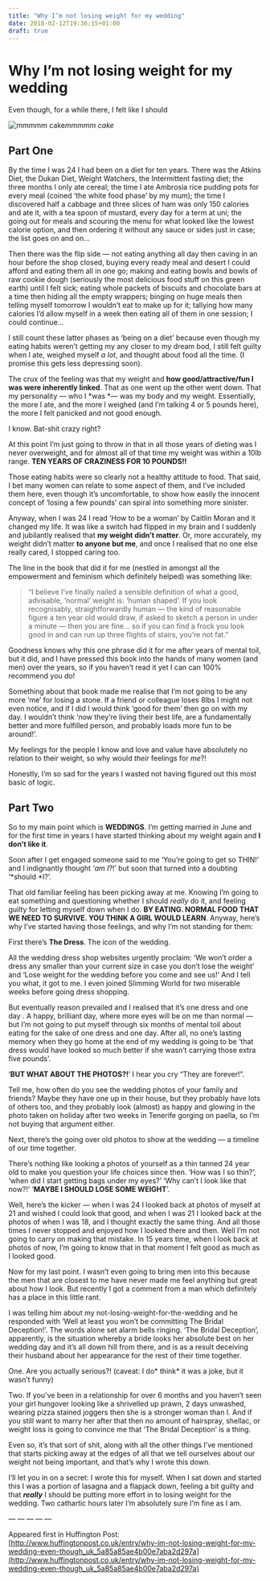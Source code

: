 ```yaml
---
title: "Why I’m not losing weight for my wedding"
date: 2018-02-12T19:36:15+01:00
draft: true
---
```


# Why I’m not losing weight for my wedding

Even though, for a while there, I felt like I should

![mmmmm cake](https://cdn-images-1.medium.com/max/2000/1*xKLdRtb-WRWcqiCK3eIpOw.jpeg)*mmmmm cake*

## Part One

By the time I was 24 I had been on a diet for ten years. There was the Atkins Diet, the Dukan Diet, Weight Watchers, the Intermittent fasting diet; the three months I only ate cereal; the time I ate Ambrosia rice pudding pots for every meal (coined ‘the white food phase’ by my mum); the time I discovered half a cabbage and three slices of ham was only 150 calories and ate it, with a tea spoon of mustard, every day for a term at uni; the going out for meals and scouring the menu for what looked like the lowest calorie option, and then ordering it without any sauce or sides just in case; the list goes on and on…

Then there was the flip side — not eating anything all day then caving in an hour before the shop closed, buying every ready meal and desert I could afford and eating them all in one go; making and eating bowls and bowls of raw cookie dough (seriously the most delicious food stuff on this green earth) until I felt sick; eating whole packets of biscuits and chocolate bars at a time then hiding all the empty wrappers; binging on huge meals then telling myself tomorrow I wouldn’t eat to make up for it; tallying how many calories I’d allow myself in a week then eating all of them in one session; I could continue…

I still count these latter phases as ‘being on a diet’ because even though my eating habits weren’t getting my any closer to my dream bod, I still felt guilty when I ate, weighed myself *a lot*, and thought about food all the time. (I promise this gets less depressing soon).

The crux of the feeling was that my weight and **how good/attractive/fun I was were inherently linked**. That as one went up the other went down. That my personality — who I *was *— was my body and my weight. Essentially, the more I ate, and the more I weighed (and I’m talking 4 or 5 pounds here), the more I felt panicked and not good enough.

I know. Bat-shit crazy right?

At this point I’m just going to throw in that in all those years of dieting was I never overweight, and for almost all of that time my weight was within a 10lb range. **TEN YEARS OF CRAZINESS FOR 10 POUNDS!!**

Those eating habits were so clearly not a healthy attitude to food. That said, I bet many women can relate to some aspect of them, and I’ve included them here, even though it’s uncomfortable, to show how easily the innocent concept of ‘losing a few pounds’ can spiral into something more sinister.

Anyway, when I was 24 I read ‘How to be a woman’ by Caitlin Moran and it changed my life. It was like a switch had flipped in my brain and I suddenly and jubilantly realised that **my weight didn’t matter**. Or, more accurately, my weight didn’t matter **to anyone but me**, and once I realised that no one else really cared, I stopped caring too.

The line in the book that did it for me (nestled in amongst all the empowerment and feminism which definitely helped) was something like:
> “I believe I’ve finally nailed a sensible definition of what a good, advisable, ‘normal’ weight is:
> ‘human shaped’.
> If you look recognisably, straightforwardly human — the kind of reasonable figure a ten year old would draw, if asked to sketch a person in under a minute — then you are fine… so if you can find a frock you look good in and can run up three flights of stairs, you’re not fat.”

Goodness knows why this one phrase did it for me after years of mental toil, but it did, and I have pressed this book into the hands of many women (and men) over the years, so if you haven’t read it yet I can can 100% recommend you do!

Something about that book made me realise that I’m not going to be any more ‘me’ for losing a stone. If a friend or colleague loses 8lbs I might not even notice, and if I did I would think ‘good for them’ then go on with my day. I wouldn’t think ‘now they’re living their best life, are a fundamentally better and more fulfilled person, and probably loads more fun to be around!’.

My feelings for the people I know and love and value have absolutely no relation to their weight, so why would *their* feelings for *me*?!

Honestly, I’m so sad for the years I wasted not having figured out this most basic of logic.

## Part Two

So to my main point which is **WEDDINGS**. I’m getting married in June and for the first time in years I have started thinking about my weight again and **I don’t like it**.

Soon after I get engaged someone said to me ‘You’re going to get so THIN!’ and I indignantly thought ‘*am I*?!’ but soon that turned into a doubting ‘*should *I?’.

That old familiar feeling has been picking away at me. Knowing I’m going to eat something and questioning whether I should *really* do it, and feeling guilty for letting myself down when I do. **BY EATING. NORMAL FOOD THAT WE NEED TO SURVIVE. YOU THINK A GIRL WOULD LEARN**. Anyway, here’s why I’ve started having those feelings, and why I’m not standing for them:

First there’s **The Dress**. The icon of the wedding.

All the wedding dress shop websites urgently proclaim: ‘We won’t order a dress any smaller than your current size in case you don’t lose the weight’ and ‘Lose weight for the wedding before you come and see us!’ And I tell you what, it got to me. I even joined Slimming World for two miserable weeks before going dress shopping.

But eventually reason prevailed and I realised that it’s one dress and one day . A happy, brilliant day, where more eyes will be on me than normal — but I’m not going to put myself through six months of mental toil about eating for the sake of one dress and one day. After all, no one’s lasting memory when they go home at the end of my wedding is going to be ‘that dress would have looked so much better if she wasn’t carrying those extra five pounds’.

‘**BUT WHAT ABOUT THE PHOTOS?!**’ I hear you cry “They are forever!”.

Tell me, how often do you see the wedding photos of your family and friends? Maybe they have one up in their house, but they probably have lots of others too, and they probably look (almost) as happy and glowing in the photo taken on holiday after two weeks in Tenerife gorging on paella, so I’m not buying that argument either.

Next, there’s the going over old photos to show at the wedding — a timeline of our time together.

There’s nothing like looking a photos of yourself as a thin tanned 24 year old to make you question your life choices since then. ‘How was I so thin?’, ‘when did I start getting bags under my eyes?’ ‘Why can’t I look like that now?!’ ‘**MAYBE I SHOULD LOSE SOME WEIGHT**’.

Well, here’s the kicker — when I was 24 I looked back at photos of myself at 21 and wished I could look that good, and when I was 21 I looked back at the photos of when I was 18, and I thought exactly the same thing. And all those times I never stopped and enjoyed how I looked there and then. Well I’m not going to carry on making that mistake. In 15 years time, when I look back at photos of now, I’m going to know that in that moment I felt good as much as I looked good.

Now for my last point. I wasn’t even going to bring men into this because the men that are closest to me have never made me feel anything but great about how I look. But recently I got a comment from a man which definitely has a place in this little rant.

I was telling him about my not-losing-weight-for-the-wedding and he responded with ‘Well at least you won’t be committing The Bridal Deception!’. The words alone set alarm bells ringing. ‘The Bridal Deception’, apparently, is the situation whereby a bride looks her absolute best on her wedding day and it’s all down hill from there, and is as a result deceiving their husband about her appearance for the rest of their time together.

One. Are you actually serious?! (caveat: I do* think* it was a joke, but it wasn’t funny)

Two. If you’ve been in a relationship for over 6 months and you haven’t seen your girl hungover looking like a shrivelled up prawn, 2 days unwashed, wearing pizza stained joggers then she is a stronger woman than I. And if you still want to marry her after that then no amount of hairspray, shellac, or weight loss is going to convince me that ‘The Bridal Deception’ is a thing.

Even so, it’s that sort of shit, along with all the other things I’ve mentioned that starts picking away at the edges of all that we tell ourselves about our weight not being important, and that’s why I wrote this down.

I’ll let you in on a secret: I wrote this for myself. When I sat down and started this I was a portion of lasagna and a flapjack down, feeling a bit guilty and that ***really*** I should be putting more effort in to losing weight for the wedding. Two cathartic hours later I’m absolutely sure I’m fine as I am.

— — — — —

Appeared first in Huffington Post: [http://www.huffingtonpost.co.uk/entry/why-im-not-losing-weight-for-my-wedding-even-though_uk_5a85a85ae4b00e7aba2d297a](http://www.huffingtonpost.co.uk/entry/why-im-not-losing-weight-for-my-wedding-even-though_uk_5a85a85ae4b00e7aba2d297a)
